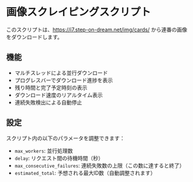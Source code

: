 # 画像スクレイピングスクリプト

このスクリプトは、https://i7.step-on-dream.net/img/cards/ から連番の画像をダウンロードします。

## 機能

- マルチスレッドによる並行ダウンロード
- プログレスバーでダウンロード進捗を表示
- 残り時間と完了予定時刻の表示
- ダウンロード速度のリアルタイム表示
- 連続失敗検出による自動停止

## 設定

スクリプト内の以下のパラメータを調整できます：
- `max_workers`: 並行処理数
- `delay`: リクエスト間の待機時間（秒）
- `max_consecutive_failures`: 連続失敗数の上限（この数に達すると終了）
- `estimated_total`: 予想される最大ID数（自動調整されます）
